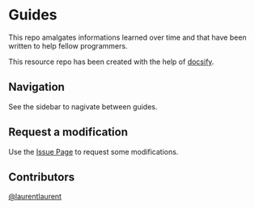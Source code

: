 # Guides

This repo amalgates informations learned over time and that have been written to help fellow programmers.

This resource repo has been created with the help of [docsify](https://docsify.js.org/).

## Navigation

See the sidebar to nagivate between guides.

## Request a modification

Use the [Issue Page](https://github.com/laurentlaurent/guides/issues) to request some modifications.

## Contributors

[@laurentlaurent](https://github.com/laurentlaurent)
